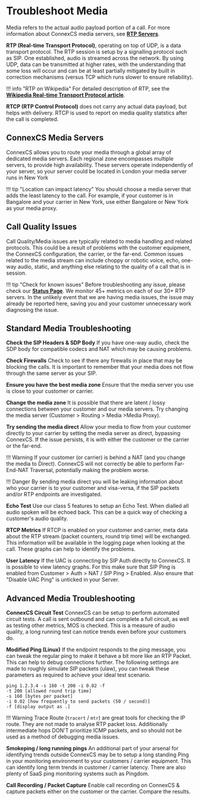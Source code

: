 # Troubleshoot Media
Media refers to the actual audio payload portion of a call. For more information about ConnexCS media servers, see [**RTP Servers**](https://docs.connexcs.com/setup/settings/servers/#rtp-servers).

**RTP (Real-time Transport Protocol)**, operating on top of UDP, is a data transport protocol. The RTP session is setup by a signalling protocol such as SIP. One established, audio is streamed across the network. By using UDP, data can be transmitted at higher rates, with the understanding that some loss will occur and can be at least partially mitigated by built in correction mechanisms (versus TCP which runs slower to ensure reliability). 

!!! info "RTP on Wikipedia"
    For detailed description of RTP, see the [**Wikipedia Real-time Transport Protocol article**](https://en.wikipedia.org/wiki/Real-time_Transport_Protocol). 

**RTCP (RTP Control Protocol)** does not carry any actual data payload, but helps with delivery. RTCP is used to report on media quality statstics after the call is completed. 

## ConnexCS Media Servers
ConnexCS allows you to route your media through a global array of dedicated media servers. Each regional zone encompasses multiple servers, to provide high availability. These servers operate independently of your server, so your server could be located in London your media server runs in New York

!!! tip "Location can impact latency"
    You should choose a media server that adds the least latency to the call. For example, if your customer is in Bangalore and your carrier in New York, use either Bangalore or New York as your media proxy.


## Call Quality Issues
Call Quality/Media issues are typically related to media handling and related protocols. This could be a result of problems with the customer equipment, the ConnexCS configuration, the carrier, or the far-end. Common issues related to the media stream can include choppy or robotic voice, echo, one-way audio, static, and anything else relating to the quality of a call that is in session. 

!!! tip "Check for known issues"
    Before troubleshooting any issue, please check our [**Status Page**](https://status.connexcs.com/). We monitor 45+ metrics on each of our 30+ RTP servers. In the unlikely event that we are having media issues, the issue may already be reported here, saving you and your customer unnecessary work diagnosing the issue. 

## Standard Media Troubleshooting
**Check the SIP Headers & SDP Body** If you have one-way audio, check the SDP body for compatible codecs and NAT which may be causing problems.

**Check Firewalls** Check to see if there any firewalls in place that may be blocking the calls. It is important to remember that your media does not flow through the same server as your SIP.

**Ensure you have the best media zone** Ensure that the media server you use is close to your customer or carrier.

**Change the media zone** It is possible that there are latent / lossy connections between your customer and our media servers. Try changing the media server (Customer > Routing > Media >Media Proxy).

**Try sending the media direct** Allow your media to flow from your customer directly to your carrier by setting the media server as direct, bypassing ConnexCS. If the issue persists, it is with either the customer or the carrier or the far-end. 

!!! Warning
    If your customer (or carrier) is behind a NAT (and you change the media to Direct). ConnexCS will not correctly be able to perform Far-End-NAT Traversal, potentially making the problem worse.

!!! Danger
    By sending media direct you will be leaking information about who your carrier is to your customer and visa-versa, if the SIP packets and/or RTP endpoints are investigated.

**Echo Test** Use our class 5 features to setup an Echo Test. When dialled all audio spoken will be echoed back. This can be a quick way of checking a customer's audio quality.

**RTCP Metrics** If RTCP is enabled on your customer and carrier, meta data about the RTP stream (packet counters, round trip time) will be exchanged. This information will be available in the logging page when looking at the call. These graphs can help to identify the problems.

**User Latency** If the UAC is connecting by SIP Auth directly to ConnexCS. It is possible to view latency graphs. For this make sure that SIP Ping is enabled from Customer > Auth > NAT / SIP Ping > Enabled. Also ensure that "Disable UAC Ping" is unticked in your Server.

## Advanced Media Troubleshooting 

**ConnexCS Circuit Test** ConnexCS can be setup to perform automated circuit tests. A call is sent outbound and can complete a full circuit, as well as testing other metrics, MOS is checked. This is a measure of audio quality, a long running test can notice trends even before your customers do.

**Modified Ping (Linux)** If the endpoint responds to the ping message, you can tweak the regular ping to make it behave a bit more like an RTP Packet. This can help to debug connections further. The following settings are made to roughly simulate SIP packets (ulaw), you can tweak these parameters as required to achieve your ideal test scenario.

```
ping 1.2.3.4 -s 160 -t 200 -i 0.02 -f
-t 200 [allowed round trip time]
-s 160 [bytes per packet]
-i 0.02 [how frequently to send packets (50 / second)]
-f [display output as .]
```

!!! Warning
    Trace Route (`tracert` / `mtr`) are great tools for checking the IP route. They are not made to analyse RTP packet loss. Additionally intermediate hops DON'T prioritize ICMP packets, and so should not be used as a method of debugging media issues.

**Smokeping / long running pings** An additional part of your arsenal for identifying trends outside ConnexCS may be to setup a long standing Ping in your monitoring environment to your customers / carrier equipment. This can identify long term trends in customer / carrier latency. There are also plenty of SaaS ping monitoring systems such as Pingdom.

**Call Recording / Packet Capture** Enable call recording on ConnexCS & capture packets either on the customer or the carrier. Compare the results.

